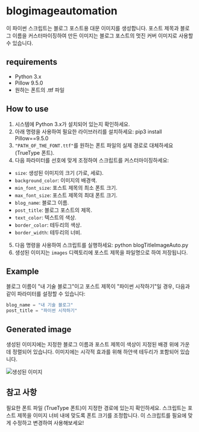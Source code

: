 # blogimageautomation

이 파이썬 스크립트는 블로그 포스트용 대문 이미지를 생성합니다. 포스트 제목과 블로그 이름을 커스터마이징하여 만든 이미지는 블로그 포스트의 멋진 커버 이미지로 사용할 수 있습니다.

## requirements

- Python 3.x
- Pillow 9.5.0
- 원하는 폰트의 .ttf 파일

## How to use

1. 시스템에 Python 3.x가 설치되어 있는지 확인하세요.
2. 아래 명령을 사용하여 필요한 라이브러리를 설치하세요:
pip3 install Pillow==9.5.0
3. `"PATH_OF_THE_FONT.ttf"`를 원하는 폰트 파일의 실제 경로로 대체하세요 (TrueType 폰트).
4. 다음 파라미터를 선호에 맞게 조정하여 스크립트를 커스터마이징하세요:
- `size`: 생성된 이미지의 크기 (가로, 세로).
- `background_color`: 이미지의 배경색.
- `min_font_size`: 포스트 제목의 최소 폰트 크기.
- `max_font_size`: 포스트 제목의 최대 폰트 크기.
- `blog_name`: 블로그 이름.
- `post_title`: 블로그 포스트의 제목.
- `text_color`: 텍스트의 색상.
- `border_color`: 테두리의 색상.
- `border_width`: 테두리의 너비.
5. 다음 명령을 사용하여 스크립트를 실행하세요:
python blogTitleImageAuto.py
6. 생성된 이미지는 `images` 디렉토리에 포스트 제목을 파일명으로 하여 저장됩니다.

## Example

블로그 이름이 "내 기술 블로그"이고 포스트 제목이 "파이썬 시작하기"일 경우, 다음과 같이 파라미터를 설정할 수 있습니다:

```python
blog_name = "내 기술 블로그"
post_title = "파이썬 시작하기"
```
## Generated image
생성된 이미지에는 지정한 블로그 이름과 포스트 제목이 색상이 지정된 배경 위에 가운데 정렬되어 있습니다. 이미지에는 시각적 효과를 위해 하얀색 테두리가 포함되어 있습니다.

![생성된 이미지](https://github.com/larry1121/blogimageautomation/assets/78005200/bd6cce5a-d171-4cd4-8cd8-0957aee7caa3)



## 참고 사항
필요한 폰트 파일 (TrueType 폰트)이 지정한 경로에 있는지 확인하세요.
스크립트는 포스트 제목을 이미지 너비 내에 맞도록 폰트 크기를 조정합니다.
이 스크립트를 필요에 맞게 수정하고 변경하여 사용해보세요!
